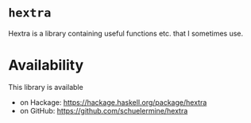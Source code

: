 # `hextra`

Hextra is a library containing useful functions etc. that I sometimes use.

# Availability

This library is available

- on Hackage: https://hackage.haskell.org/package/hextra
- on GitHub: https://github.com/schuelermine/hextra
